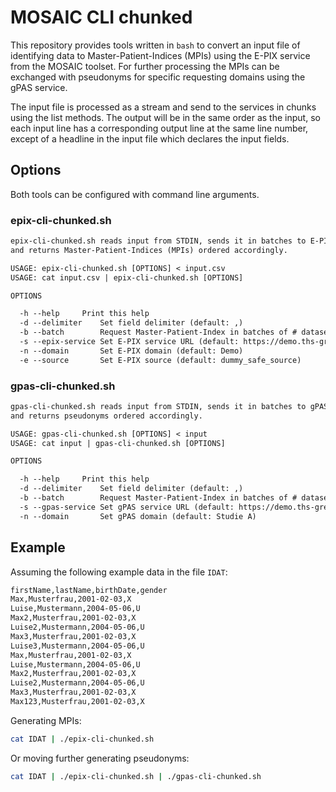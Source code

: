 # MOSAIC CLI chunked
This repository provides tools written in `bash` to convert an input file of identifying data to Master-Patient-Indices (MPIs) using the E-PIX service from the MOSAIC toolset. For further processing the MPIs can be exchanged with pseudonyms for specific requesting domains using the gPAS service.

The input file is processed as a stream and send to the services in chunks using the list methods. The output will be in the same order as the input, so each input line has a corresponding output line at the same line number, except of a headline in the input file which declares the input fields.

## Options
Both tools can be configured with command line arguments.

### epix-cli-chunked.sh
```txt
epix-cli-chunked.sh reads input from STDIN, sends it in batches to E-PIX service
and returns Master-Patient-Indices (MPIs) ordered accordingly.

USAGE: epix-cli-chunked.sh [OPTIONS] < input.csv
USAGE: cat input.csv | epix-cli-chunked.sh [OPTIONS]

OPTIONS

  -h --help		Print this help
  -d --delimiter	Set field delimiter (default: ,)
  -b --batch		Request Master-Patient-Index in batches of # datasets (default: 10)
  -s --epix-service	Set E-PIX service URL (default: https://demo.ths-greifswald.de/epix/epixService)
  -n --domain		Set E-PIX domain (default: Demo)
  -e --source		Set E-PIX source (default: dummy_safe_source)
```

### gpas-cli-chunked.sh
```txt
gpas-cli-chunked.sh reads input from STDIN, sends it in batches to gPAS service
and returns pseudonyms ordered accordingly.

USAGE: gpas-cli-chunked.sh [OPTIONS] < input
USAGE: cat input | gpas-cli-chunked.sh [OPTIONS]

OPTIONS

  -h --help		Print this help
  -d --delimiter	Set field delimiter (default: ,)
  -b --batch		Request Master-Patient-Index in batches of # datasets (default: 10)
  -s --gpas-service	Set gPAS service URL (default: https://demo.ths-greifswald.de/gpas/gpasService)
  -n --domain		Set gPAS domain (default: Studie A)
```

## Example
Assuming the following example data in the file `IDAT`:
```txt
firstName,lastName,birthDate,gender
Max,Musterfrau,2001-02-03,X
Luise,Mustermann,2004-05-06,U
Max2,Musterfrau,2001-02-03,X
Luise2,Mustermann,2004-05-06,U
Max3,Musterfrau,2001-02-03,X
Luise3,Mustermann,2004-05-06,U
Max,Musterfrau,2001-02-03,X
Luise,Mustermann,2004-05-06,U
Max2,Musterfrau,2001-02-03,X
Luise2,Mustermann,2004-05-06,U
Max3,Musterfrau,2001-02-03,X
Max123,Musterfrau,2001-02-03,X
```

Generating MPIs:
```sh
cat IDAT | ./epix-cli-chunked.sh
```

Or moving further generating pseudonyms:
```sh
cat IDAT | ./epix-cli-chunked.sh | ./gpas-cli-chunked.sh
```

